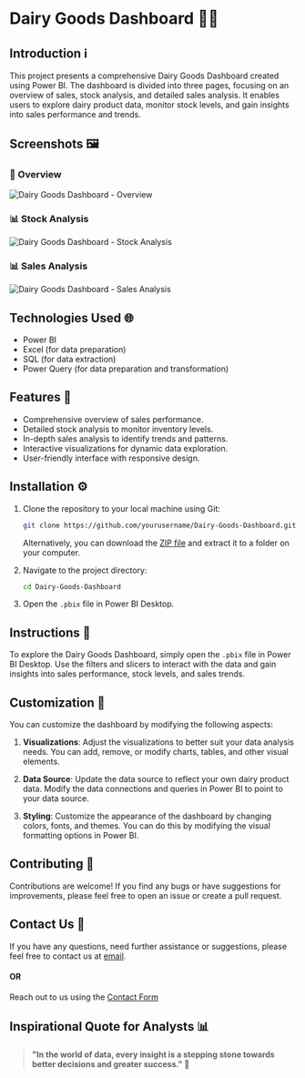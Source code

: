 
# Dairy Goods Dashboard 🥛🧀

## Introduction ℹ️

This project presents a comprehensive Dairy Goods Dashboard created using Power BI. The dashboard is divided into three pages, focusing on an overview of sales, stock analysis, and detailed sales analysis. It enables users to explore dairy product data, monitor stock levels, and gain insights into sales performance and trends.

## Screenshots 🖼️

### 🏡 Overview
![Dairy Goods Dashboard - Overview](https://github.com/user-attachments/assets/d5a62f13-5973-41d5-bc61-c3f5ddfdfbca)

### 📊 Stock Analysis
![Dairy Goods Dashboard - Stock Analysis](https://github.com/user-attachments/assets/fec112a3-8e53-4f94-bd39-0ee17b73ce96)

### 📊 Sales Analysis
![Dairy Goods Dashboard - Sales Analysis](https://github.com/user-attachments/assets/e6f9ba23-0f11-41c9-85fd-02202502af49)

## Technologies Used 🌐

- Power BI
- Excel (for data preparation)
- SQL (for data extraction)
- Power Query (for data preparation and transformation)

## Features 🌟

- Comprehensive overview of sales performance.
- Detailed stock analysis to monitor inventory levels.
- In-depth sales analysis to identify trends and patterns.
- Interactive visualizations for dynamic data exploration.
- User-friendly interface with responsive design.

## Installation ⚙️

1. Clone the repository to your local machine using Git:

   ```bash
   git clone https://github.com/yourusername/Dairy-Goods-Dashboard.git
   ```
   Alternatively, you can download the [ZIP file](https://github.com/yourusername/Dairy-Goods-Dashboard/archive/refs/heads/main.zip) and extract it to a folder on your computer.

2. Navigate to the project directory:
   ```bash
   cd Dairy-Goods-Dashboard
   ```

3. Open the `.pbix` file in Power BI Desktop.

## Instructions 🌟

To explore the Dairy Goods Dashboard, simply open the `.pbix` file in Power BI Desktop. Use the filters and slicers to interact with the data and gain insights into sales performance, stock levels, and sales trends.

## Customization 🔧

You can customize the dashboard by modifying the following aspects:

1. **Visualizations**: Adjust the visualizations to better suit your data analysis needs. You can add, remove, or modify charts, tables, and other visual elements.

2. **Data Source**: Update the data source to reflect your own dairy product data. Modify the data connections and queries in Power BI to point to your data source.

3. **Styling**: Customize the appearance of the dashboard by changing colors, fonts, and themes. You can do this by modifying the visual formatting options in Power BI.

## Contributing 🤝

Contributions are welcome! If you find any bugs or have suggestions for improvements, please feel free to open an issue or create a pull request.

## Contact Us 📧

If you have any questions, need further assistance or suggestions, please feel free to contact us at [email]( adityakakadeoffice@gmail.com).
#### OR
Reach out to us using the [Contact Form](https://forms.gle/cEcJ9uEiz1XVbsuw8)

## Inspirational Quote for Analysts 📊
> #### "In the world of data, every insight is a stepping stone towards better decisions and greater success." 🌟

